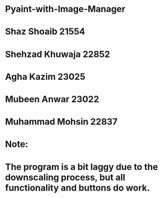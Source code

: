 # Pyaint-with-Image-Manager

# Shaz Shoaib 21554
# Shehzad Khuwaja 22852
# Agha Kazim 23025
# Mubeen Anwar 23022
# Muhammad Mohsin 22837


# Note:
# The program is a bit laggy due to the downscaling process, but all functionality and buttons do work.
